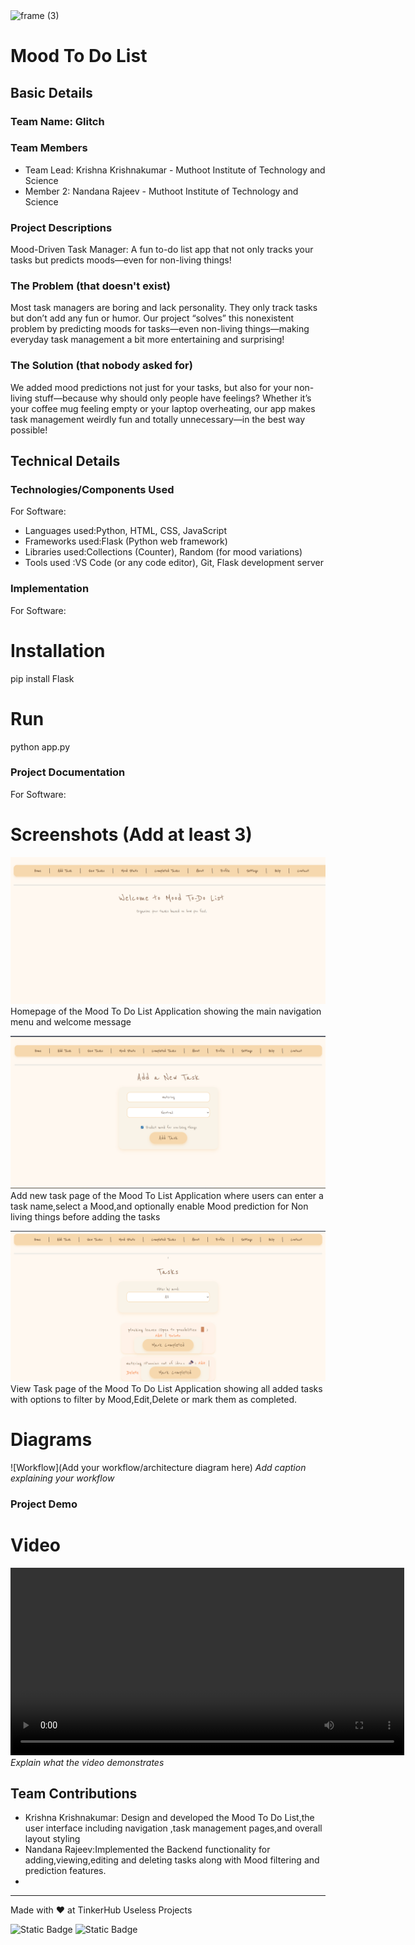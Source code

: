 <img width="3188" height="1202" alt="frame (3)" src="https://github.com/user-attachments/assets/517ad8e9-ad22-457d-9538-a9e62d137cd7" />


# Mood To Do List 


## Basic Details
### Team Name: Glitch


### Team Members
- Team Lead: Krishna Krishnakumar - Muthoot Institute of Technology and Science
- Member 2: Nandana Rajeev - Muthoot Institute of Technology and Science


### Project Descriptions 
Mood-Driven Task Manager: A fun to-do list app that not only tracks your tasks but predicts moods—even for non-living things!

### The Problem (that doesn't exist)
Most task managers are boring and lack personality. They only track tasks but don’t add any fun or humor. Our project “solves” this nonexistent problem by predicting moods for tasks—even non-living things—making everyday task management a bit more entertaining and surprising!

### The Solution (that nobody asked for)
We added mood predictions not just for your tasks, but also for your non-living stuff—because why should only people have feelings? Whether it’s your coffee mug feeling empty or your laptop overheating, our app makes task management weirdly fun and totally unnecessary—in the best way possible!

## Technical Details
### Technologies/Components Used
For Software:
- Languages used:Python, HTML, CSS, JavaScript
- Frameworks used:Flask (Python web framework)
- Libraries used:Collections (Counter), Random (for mood variations)
- Tools used :VS Code (or any code editor), Git, Flask development server
### Implementation
For Software:
# Installation
pip install Flask

# Run
python app.py

### Project Documentation
For Software:

# Screenshots (Add at least 3)
![](./home.png)
Homepage of the Mood To Do List Application showing the main navigation menu and welcome message

![](./add%20task%20(2).png)
Add new task page of the Mood To List Application where users can enter a task name,select a Mood,and optionally enable Mood prediction for Non living things before adding the tasks


![](./viewtask.png)
View Task page of the Mood To Do List Application showing all added tasks with options to filter by Mood,Edit,Delete or mark them as completed.



# Diagrams
![Workflow](Add your workflow/architecture diagram here)
*Add caption explaining your workflow*

### Project Demo
# Video

<video width="630" height="300" src="./video.mp4" controls></video>
*Explain what the video demonstrates*

## Team Contributions
- Krishna Krishnakumar: Design and developed the Mood To Do List,the user interface including navigation ,task management pages,and overall layout styling
- Nandana Rajeev:Implemented the Backend functionality for adding,viewing,editing and deleting tasks along with Mood filtering and prediction features.
- 
---
Made with ❤️ at TinkerHub Useless Projects 

![Static Badge](https://img.shields.io/badge/TinkerHub-24?color=%23000000&link=https%3A%2F%2Fwww.tinkerhub.org%2F)
![Static Badge](https://img.shields.io/badge/UselessProjects--25-25?link=https%3A%2F%2Fwww.tinkerhub.org%2Fevents%2FQ2Q1TQKX6Q%2FUseless%2520Projects)
